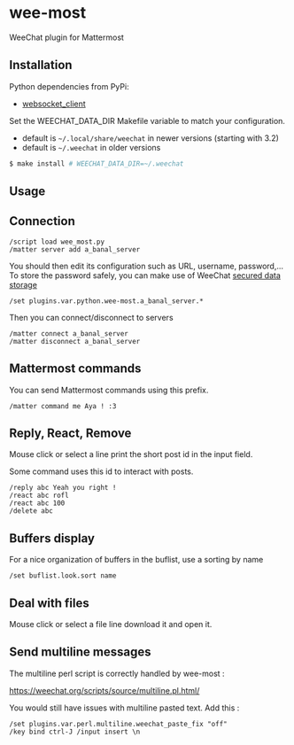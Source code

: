 # wee-most

WeeChat plugin for Mattermost

## Installation

Python dependencies from PyPi:

* [websocket_client](https://pypi.org/project/websocket_client/)

Set the WEECHAT_DATA_DIR Makefile variable to match your configuration.
- default is `~/.local/share/weechat` in newer versions (starting with 3.2)
- default is `~/.weechat` in older versions

```bash
$ make install # WEECHAT_DATA_DIR=~/.weechat
```

## Usage


## Connection

```
/script load wee_most.py
/matter server add a_banal_server
```

You should then edit its configuration such as URL, username, password,...
To store the password safely, you can make use of WeeChat [secured data storage](https://weechat.org/files/doc/stable/weechat_user.en.html#secured_data)

```
/set plugins.var.python.wee-most.a_banal_server.* 
```

Then you can connect/disconnect to servers

```
/matter connect a_banal_server
/matter disconnect a_banal_server
```

## Mattermost commands

You can send Mattermost commands using this prefix.

```
/matter command me Aya ! :3
```

## Reply, React, Remove

Mouse click or select a line print the short post id in the input field.

Some command uses this id to interact with posts.

```
/reply abc Yeah you right !
/react abc rofl
/react abc 100
/delete abc
```

## Buffers display

For a nice organization of buffers in the buflist, use a sorting by name
```
/set buflist.look.sort name
```

## Deal with files

Mouse click or select a file line download it and open it.

## Send multiline messages

The multiline perl script is correctly handled by wee-most :

https://weechat.org/scripts/source/multiline.pl.html/

You would still have issues with multiline pasted text. Add this :

```
/set plugins.var.perl.multiline.weechat_paste_fix "off"
/key bind ctrl-J /input insert \n
```

